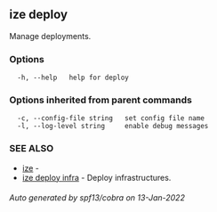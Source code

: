 ## ize deploy

Manage deployments.

### Options

```
  -h, --help   help for deploy
```

### Options inherited from parent commands

```
  -c, --config-file string   set config file name
  -l, --log-level string     enable debug messages
```

### SEE ALSO

* [ize](ize.md)	 - 
* [ize deploy infra](ize_deploy_infra.md)	 - Deploy infrastructures.

###### Auto generated by spf13/cobra on 13-Jan-2022

